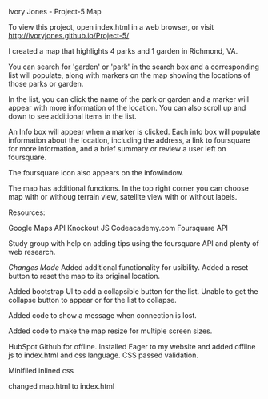 Ivory Jones - Project-5
Map

To view this project, open index.html in a web browser, or visit 
http://ivoryjones.github.io/Project-5/

I created a map that highlights 4 parks and 1 garden in Richmond, VA.

You can search for 'garden' or 'park' in the search box and a corresponding list will populate, along with markers on the map showing the locations of those parks or garden. 

In the list, you can click the name of the park or garden and a marker will appear with more information of the location. You can also scroll up and down to see additional items in the list.

An Info box will appear when a marker is clicked. Each info box will populate information about the location, including the address, a link to foursquare for more information, and a brief summary or review a user left on foursquare. 

The foursquare icon also appears on the infowindow.

The map has additional functions. In the top right corner you can choose map with or withoug terrain view, satellite view with or without labels. 

Resources:

Google Maps API
Knockout JS
Codeacademy.com
Foursquare API

Study group with help on adding tips using the foursquare API
and plenty of web research.

*Changes Made*
Added additional functionality for usibility. 
Added a reset button to reset the map to its original location.

Added bootstrap UI to add a collapsible button for the list.
Unable to get the collapse button to appear or for the list to collapse.

Added code to show a message when connection is lost. 

Added code to make the map resize for multiple screen sizes.

HubSpot Github for offline. Installed Eager to my website and added offline js to index.html and css language. CSS passed validation. 

Minifiled inlined css 

changed map.html to index.html
